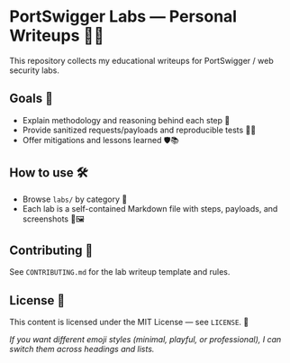 # PortSwigger Labs — Personal Writeups 🧰🔐

This repository collects my educational writeups for PortSwigger / web security labs.

## Goals 🎯

* Explain methodology and reasoning behind each step 🧭
* Provide sanitized requests/payloads and reproducible tests 🧼🧾
* Offer mitigations and lessons learned 🛡️📚

## How to use 🛠️

* Browse `labs/` by category 📂
* Each lab is a self-contained Markdown file with steps, payloads, and screenshots 📄🖼️

## Contributing 🤝

See `CONTRIBUTING.md` for the lab writeup template and rules.

## License 📜

This content is licensed under the MIT License — see `LICENSE`. 🚦

*If you want different emoji styles (minimal, playful, or professional), I can switch them across headings and lists.*

